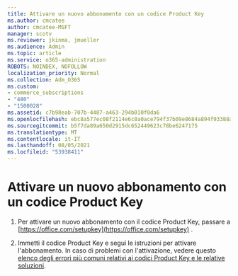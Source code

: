```yaml
---
title: Attivare un nuovo abbonamento con un codice Product Key
ms.author: cmcatee
author: cmcatee-MSFT
manager: scotv
ms.reviewer: jkinma, jmueller
ms.audience: Admin
ms.topic: article
ms.service: o365-administration
ROBOTS: NOINDEX, NOFOLLOW
localization_priority: Normal
ms.collection: Adm_O365
ms.custom:
- commerce_subscriptions
- "480"
- "1500028"
ms.assetid: c7b98eab-707b-4487-a463-294b010f0da6
ms.openlocfilehash: ebc8a577ec08f2114e6c8a0ace794f37b09e8684a894f93388a57656eda495e4
ms.sourcegitcommit: b5f7da89a650d2915dc652449623c78be6247175
ms.translationtype: MT
ms.contentlocale: it-IT
ms.lasthandoff: 08/05/2021
ms.locfileid: "53938411"
---
```

# <a name="activate-a-new-subscription-with-a-product-key"></a>Attivare un nuovo abbonamento con un codice Product Key

1. Per attivare un nuovo abbonamento con il codice Product Key, passare a [https://office.com/setupkey](https://office.com/setupkey) .

2. Immetti il codice Product Key e segui le istruzioni per attivare l'abbonamento. In caso di problemi con l'attivazione, vedere questo [elenco degli errori più comuni relativi ai codici Product Key e le relative soluzioni](https://docs.microsoft.com/microsoft-365/commerce/product-key-errors-and-solutions).